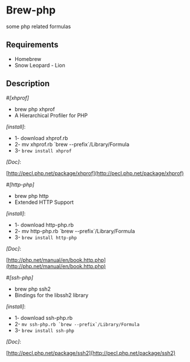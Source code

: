 # Brew-php
some php related formulas

## Requirements

* Homebrew
* Snow Leopard - Lion

## Description

#_[xhprof]_

* brew php xhprof
* A Hierarchical Profiler for PHP

_[install]_:

* 1- download xhprof.rb
* 2- mv xhprof.rb \`brew --prefix\`/Library/Formula
* 3- `brew install xhprof`

_[Doc]_:

[http://pecl.php.net/package/xhprof](http://pecl.php.net/package/xhprof)


#_[http-php]_

* brew php http
* Extended HTTP Support

_[install]_:

* 1- download http-php.rb
* 2- mv http-php.rb \`brew --prefix\`/Library/Formula
* 3- `brew install http-php`

_[Doc]_:

[http://php.net/manual/en/book.http.php](http://php.net/manual/en/book.http.php)


#_[ssh-php]_

* brew php ssh2
* Bindings for the libssh2 library

_[install]_:

* 1- download ssh-php.rb
* 2- ``mv ssh-php.rb `brew --prefix`/Library/Formula``
* 3- `brew install ssh-php`

_[Doc]_:

[http://pecl.php.net/package/ssh2](http://pecl.php.net/package/ssh2)